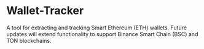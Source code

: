 # Wallet-Tracker
A tool for extracting and tracking Smart Ethereum (ETH) wallets. Future updates will extend functionality to support Binance Smart Chain (BSC) and TON blockchains.
